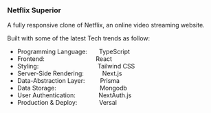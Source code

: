 ### Netflix Superior
A fully responsive clone of Netflix, an online video streaming website. 

Built with some of the latest Tech trends as follow:
* Programming Language: &nbsp; &nbsp; &nbsp;                                TypeScript
* Frontend:  &emsp; &emsp; &emsp; &emsp; &emsp; &emsp; &nbsp;               React
* Styling: &emsp; &emsp; &emsp; &emsp; &emsp; &emsp; &emsp; &nbsp;          Tailwind CSS
* Server-Side Rendering: &nbsp; &nbsp; &nbsp; &nbsp; &nbsp;                 Next.js
* Data-Abstraction Layer: &nbsp; &nbsp; &nbsp; &nbsp;                       Prisma 
* Data Storage: &emsp; &emsp; &emsp; &emsp; &emsp; &nbsp;                   Mongodb
* User Authentication: &emsp;&emsp; &emsp;                                  NextAuth.js
* Production & Deploy: &nbsp; &nbsp; &nbsp; &nbsp; &nbsp; &nbsp;            Versal